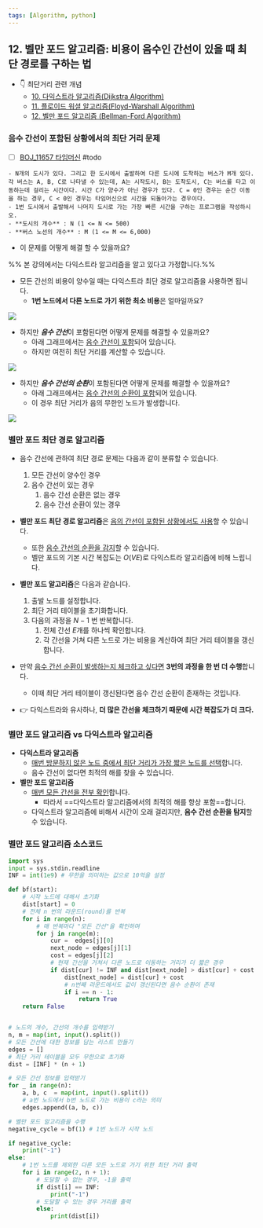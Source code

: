 ```yaml
---
tags: [Algorithm, python]
---
```


## 12. 벨만 포드 알고리즘: 비용이 음수인 간선이 있을 때 최단 경로를 구하는 법

- 👇 최단거리 관련 개념
	- [10. 다익스트라 알고리즘(Dijkstra Algorithm)](10.%20다익스트라%20알고리즘(Dijkstra%20Algorithm).md)
	- [11. 플로이드 워셜 알고리즘(Floyd-Warshall Algorithm)](11.%20플로이드%20워셜%20알고리즘(Floyd-Warshall%20Algorithm).md)
	- [12. 벨만 포드 알고리즘 (Bellman-Ford Algorithm)](12.%20벨만%20포드%20알고리즘%20(Bellman-Ford%20Algorithm).md)


### 음수 간선이 포함된 상황에서의 최단 거리 문제 
- [ ] [BOJ_11657 타임머신](https://www.acmicpc.net/problem/11657) #todo
```ad-question
- N개의 도시가 있다. 그리고 한 도시에서 출발하여 다른 도시에 도착하는 버스가 M개 있다. 각 버스는 A, B, C로 나타낼 수 있는데, A는 시작도시, B는 도착도시, C는 버스를 타고 이동하는데 걸리는 시간이다. 시간 C가 양수가 아닌 경우가 있다. C = 0인 경우는 순간 이동을 하는 경우, C < 0인 경우는 타임머신으로 시간을 되돌아가는 경우이다.
- 1번 도시에서 출발해서 나머지 도시로 가는 가장 빠른 시간을 구하는 프로그램을 작성하시오.
- **도시의 개수** : N (1 <= N <= 500)
- **버스 노선의 개수** : M (1 <= M <= 6,000)

```
- 이 문제를 어떻게 해결 할 수 있을까요?

%%  본 강의에서는 다익스트라 알고리즘을 알고 있다고 가정합니다.%%

- 모든 간선의 비용이 양수일 때는 다익스트라 최단 경로 알고리즘을 사용하면 됩니다. 
	- **1번 노드에서 다른 노드로 가기 위한 최소 비용**은 얼마일까요?

![](12.%20Bellman-Ford.png)


- 하지만 ***음수 간선***이 포함된다면 어떻게 문제를 해결할 수 있을까요?
	- 아래 그래프에서는 <u>음수 간선이 포함</u>되어 있습니다.
	- 하지만 여전히 최단 거리를 계산할 수 있습니다. 

![](12.%20Bellman-Ford-1.png)


- 하지만 ***음수 간선의 순환***이 포함된다면 어떻게 문제를 해결할 수 있을까요?
	- 아래 그래프에서는 <u>음수 간선의 순환이 포함</u>되어 있습니다.
	- 이 경우 최단 거리가 음의 무한인 노드가 발생합니다.

![](12.%20Bellman-Ford-2.png)

### 벨만 포드 최단 경로 알고리즘
- 음수 간선에 관하여 최단 경로 문제는 다음과 같이 분류할 수 있습니다.
	1) 모든 간선이 양수인 경우
	2) 음수 간선이 있는 경우
		1) 음수 간선 순환은 없는 경우
		2) 음수 간선 순환이 있는 경우
- **벨만 포드 최단 경로 알고리즘**은 <u>음의 간선이 포함된 상황에서도 사용</u>할 수 있습니다. 
	- 또한 <u>음수 간선의 순환을 감지</u>할 수 있습니다. 
	- 벨만 포드의 기본 시간 복잡도는 $O(VE)$로 다익스트라 알고리즘에 비해 느립니다. 

- **벨만 포드 알고리즘**은 다음과 같습니다. 
	1. 출발 노드를 설정합니다. 
	2. 최단 거리 테이블을 초기화합니다. 
	3. 다음의 과정을 $N - 1$ 번 반복합니다. 
		1. 전체 간선 $E$개를 하나씩 확인합니다. 
		2. 각 간선을 거쳐 다른 노드로 가는 비용을 계산하여 최단 거리 테이블을 갱신합니다. 
- 만약 <u>음수 간선 순환이 발생하는지 체크하고 싶다면</u> **3번의 과정을 한 번 더 수행**합니다. 
	- 이때 최단 거리 테이블이 갱신된다면 음수 간선 순환이 존재하는 것입니다. 

- 👉 다익스트라와 유사하나, **더 많은 간선을 체크하기 때문에 시간 복잡도가 더 크다.**

### 벨만 포드 알고리즘 vs 다익스트라 알고리즘
- **다익스트라 알고리즘**
	- <u>매번 방문하지 않은 노드 중에서 최단 거리가 가장 짧은 노드를 선택</u>합니다. 
	- 음수 간선이 없다면 최적의 해를 찾을 수 있습니다. 
- **벨만 포드 알고리즘**
	- <u>매번 모든 간선을 전부 확인</u>합니다.
		- 따라서 ==다익스트라 알고리즘에서의 최적의 해를 항상 포함==합니다. 
	- 다익스트라 알고리즘에 비해서 시간이 오래 걸리지만, **음수 간선 순환을 탐지**할 수 있습니다. 

### 벨만 포드 알고리즘 소스코드
```python
import sys
input = sys.stdin.readline
INF = int(1e9) # 무한을 의미하는 값으로 10억을 설정

def bf(start):
	# 시작 노드에 대해서 초기화
	dist[start] = 0
	# 전체 n 번의 라운드(round)를 반복
	for i in range(n):
		# 매 반복마다 "모든 간선"을 확인하며
		for j in range(m):
			cur =  edges[j][0]
			next_node = edges[j][1]
			cost = edges[j][2]
			# 현재 간선을 거쳐서 다른 노드로 이동하는 거리가 더 짧은 경우
			if dist[cur] != INF and dist[next_node] > dist[cur] + cost:
				dist[next_node] = dist[cur] + cost
				# n번째 라운드에서도 값이 갱신된다면 음수 순환이 존재
				if i == n - 1:
					return True
	return False


# 노드의 개수, 간선의 개수를 입력받기
n, m = map(int, input().split())
# 모든 간선에 대한 정보를 담는 리스트 만들기
edges = []
# 최단 거리 테이블을 모두 무한으로 초기화 
dist = [INF] * (n + 1)

# 모든 간선 정보를 입력받기
for _ in range(n):
	a, b, c  = map(int, input().split())
	# a번 노드에서 b번 노드로 가는 비용이 c라는 의미 
	edges.append((a, b, c))

# 벨만 포드 알고리즘을 수행
negative_cycle = bf(1) # 1번 노드가 시작 노드 

if negative_cycle:
	print("-1")
else:
	# 1번 노드를 제외한 다른 모든 노드로 가기 위한 최단 거리 출력
	for i in range(2, n + 1):
		# 도달할 수 없는 경우, -1을 출력
		if dist[i] == INF:
			print("-1")
		# 도달할 수 있는 경우 거리를 출력
		else:
			print(dist[i])
```